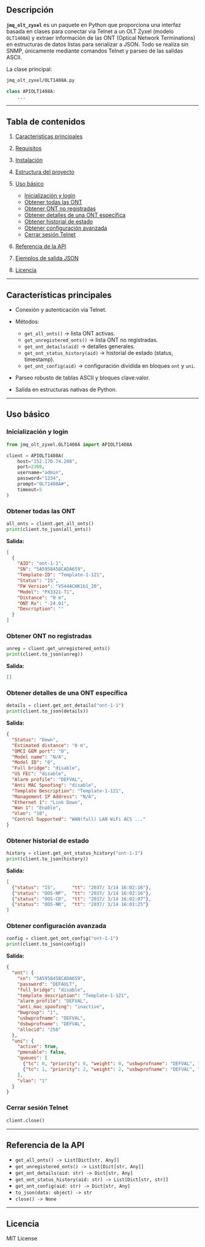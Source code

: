 ## Descripción

**`jmq_olt_zyxel`** es un paquete en Python que proporciona una interfaz basada en clases para conectar vía Telnet a un OLT Zyxel (modelo `OLT1408A`) y extraer información de las ONT (Optical Network Terminations) en estructuras de datos listas para serializar a JSON. Todo se realiza sin SNMP, únicamente mediante comandos Telnet y parseo de las salidas ASCII.

La clase principal:

```bash
jmq_olt_zyxel/OLT1408A.py
```

```python
class APIOLT1408A:
    ...
```

---

## Tabla de contenidos

1. [Características principales](#características-principales)
2. [Requisitos](#requisitos)
3. [Instalación](#instalación)
4. [Estructura del proyecto](#estructura-del-proyecto)
5. [Uso básico](#uso-básico)

   * [Inicialización y login](#inicialización-y-login)
   * [Obtener todas las ONT](#obtener-todas-las-ont)
   * [Obtener ONT no registradas](#obtener-ont-no-registradas)
   * [Obtener detalles de una ONT específica](#obtener-detalles-de-una-ont-específica)
   * [Obtener historial de estado](#obtener-historial-de-estado)
   * [Obtener configuración avanzada](#obtener-configuración-avanzada)
   * [Cerrar sesión Telnet](#cerrar-sesión-telnet)
6. [Referencia de la API](#referencia-de-la-api)
7. [Ejemplos de salida JSON](#ejemplos-de-salida-json)
8. [Licencia](#licencia)

---

## Características principales

* Conexión y autenticación vía Telnet.
* Métodos:

  * `get_all_onts()` → lista ONT activas.
  * `get_unregistered_onts()` → lista ONT no registradas.
  * `get_ont_details(aid)` → detalles generales.
  * `get_ont_status_history(aid)` → historial de estado (status, timestamp).
  * `get_ont_config(aid)` → configuración dividida en bloques `ont` y `uni`.
* Parseo robusto de tablas ASCII y bloques clave\:valor.
* Salida en estructuras nativas de Python.

---

## Uso básico

### Inicialización y login

```python
from jmq_olt_zyxel.OLT1408A import APIOLT1408A

client = APIOLT1408A(
    host="152.170.74.208",
    port=2300,
    username="admin",
    password="1234",
    prompt="OLT1408A#",
    timeout=5
)
```

### Obtener todas las ONT

```python
all_onts = client.get_all_onts()
print(client.to_json(all_onts))
```

**Salida:**

```json
[
  {
    "AID": "ont-1-1",
    "SN": "5A5958458CADA659",
    "Template-ID": "Template-1-121",
    "Status": "IS",
    "FW Version": "V544ACHK1b1_20",
    "Model": "PX3321-T1",
    "Distance": "0 m",
    "ONT Rx": "-24.01",
    "Description": ""
  }
]
```

### Obtener ONT no registradas

```python
unreg = client.get_unregistered_onts()
print(client.to_json(unreg))
```

**Salida:**

```json
[]
```

### Obtener detalles de una ONT específica

```python
details = client.get_ont_details("ont-1-1")
print(client.to_json(details))
```

**Salida:**

```json
{
  "Status": "Down",
  "Estimated distance": "0 m",
  "OMCI GEM port": "0",
  "Model name": "N/A",
  "Model ID": "0",
  "Full bridge": "disable",
  "US FEC": "disable",
  "Alarm profile": "DEFVAL",
  "Anti MAC Spoofing": "disable",
  "Template Description": "Template-1-121",
  "Management IP Address": "N/A",
  "Ethernet 1": "Link Down",
  "Wan 1": "Enable",
  "Vlan": "10",
  "Control Supported": "WAN(full) LAN WiFi ACS ..."
}
```

### Obtener historial de estado

```python
history = client.get_ont_status_history("ont-1-1")
print(client.to_json(history))
```

**Salida:**

```json
[
  {"status": "IS",      "tt": "2037/ 3/14 16:02:16"},
  {"status": "OOS-NP",  "tt": "2037/ 3/14 16:02:16"},
  {"status": "OOS-CD",  "tt": "2037/ 3/14 16:02:07"},
  {"status": "OOS-NR",  "tt": "2037/ 3/14 16:01:25"}
]
```

### Obtener configuración avanzada

```python
config = client.get_ont_config("ont-1-1")
print(client.to_json(config))
```

**Salida:**

```json
{
  "ont": {
    "sn": "5A5958458CADA659",
    "password": "DEFAULT",
    "full_bridge": "disable",
    "template_description": "Template-1-121",
    "alarm_profile": "DEFVAL",
    "anti_mac_spoofing": "inactive",
    "bwgroup": "1",
    "usbwprofname": "DEFVAL",
    "dsbwprofname": "DEFVAL",
    "allocid": "256"
  },
  "uni": {
    "active": true,
    "pmenable": false,
    "queues": [
      {"tc": 0, "priority": 0, "weight": 0, "usbwprofname": "DEFVAL", "dsbwprofname": "DEFVAL", "dsoption": "olt", "bwsharegroupid": "1"},
      {"tc": 1, "priority": 2, "weight": 2, "usbwprofname": "DEFVAL", "dsbwprofname": "DEFVAL", "dsoption": "olt", "bwsharegroupid": "1"}
    ],
    "vlan": "1"
  }
}
```

### Cerrar sesión Telnet

```python
client.close()
```

---

## Referencia de la API

* `get_all_onts() -> List[Dict[str, Any]]`
* `get_unregistered_onts() -> List[Dict[str, Any]]`
* `get_ont_details(aid: str) -> Dict[str, Any]`
* `get_ont_status_history(aid: str) -> List[Dict[str, str]]`
* `get_ont_config(aid: str) -> Dict[str, Any]`
* `to_json(data: object) -> str`
* `close() -> None`

---

## Licencia

MIT License
